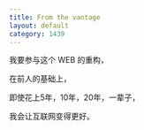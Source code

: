 ```yaml
---
title: From the vantage
layout: default
category: 1439
---
```


我要参与这个 WEB 的重构，

在前人的基础上，

即使花上5年，10年，20年，一辈子，

我会让互联网变得更好。
